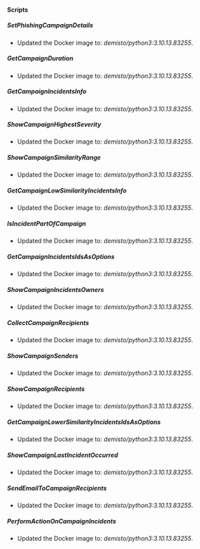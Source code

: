 
#### Scripts
##### SetPhishingCampaignDetails
- Updated the Docker image to: *demisto/python3:3.10.13.83255*.
##### GetCampaignDuration
- Updated the Docker image to: *demisto/python3:3.10.13.83255*.
##### GetCampaignIncidentsInfo
- Updated the Docker image to: *demisto/python3:3.10.13.83255*.
##### ShowCampaignHighestSeverity
- Updated the Docker image to: *demisto/python3:3.10.13.83255*.
##### ShowCampaignSimilarityRange
- Updated the Docker image to: *demisto/python3:3.10.13.83255*.
##### GetCampaignLowSimilarityIncidentsInfo
- Updated the Docker image to: *demisto/python3:3.10.13.83255*.
##### IsIncidentPartOfCampaign
- Updated the Docker image to: *demisto/python3:3.10.13.83255*.
##### GetCampaignIncidentsIdsAsOptions
- Updated the Docker image to: *demisto/python3:3.10.13.83255*.
##### ShowCampaignIncidentsOwners
- Updated the Docker image to: *demisto/python3:3.10.13.83255*.
##### CollectCampaignRecipients
- Updated the Docker image to: *demisto/python3:3.10.13.83255*.
##### ShowCampaignSenders
- Updated the Docker image to: *demisto/python3:3.10.13.83255*.
##### ShowCampaignRecipients
- Updated the Docker image to: *demisto/python3:3.10.13.83255*.
##### GetCampaignLowerSimilarityIncidentsIdsAsOptions
- Updated the Docker image to: *demisto/python3:3.10.13.83255*.
##### ShowCampaignLastIncidentOccurred
- Updated the Docker image to: *demisto/python3:3.10.13.83255*.
##### SendEmailToCampaignRecipients
- Updated the Docker image to: *demisto/python3:3.10.13.83255*.
##### PerformActionOnCampaignIncidents
- Updated the Docker image to: *demisto/python3:3.10.13.83255*.